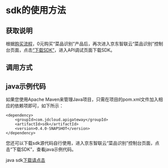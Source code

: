 # **sdk的使用方法**

## 获取说明 
根据[购买流程](../Pricing/Purchase-Process.md)，0元购买“菜品识别”产品后，再次进入京东智联云“菜品识别”控制台页面，点击[“下载SDK”](https://jdai.s3.cn-north-1.jdcloud-oss.com/aisdk/sdk/ai-java-sdk.zip)，进入API调试页面下载SDK。

## 调用方式

## java示例代码
如果您使用Apache Maven来管理Java项目，只需在项目的pom.xml文件加入相应的依赖项即可，如下所示：

```
<dependency>
    <groupId>com.jdcloud.apigateway</groupId>
    <artifactId>sdk</artifactId>
    <version>0.4.0-SNAPSHOT</version>
</dependency>
```

您还可以下载sdk源代码自行使用，进入京东智联云“菜品识别”控制台页面，点击“下载SDK”，查看java示例代码。

java sdk[下载请点击](https://jdai.s3.cn-north-1.jdcloud-oss.com/aisdk/sdk/ai-java-sdk.zip)

